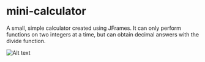 # mini-calculator
A small, simple calculator created using JFrames. It can only perform functions on two integers at a time, but can obtain decimal answers with the divide function.

![Alt text](mini-calculator/miniCalculator.png?raw=true "Screenshot")
